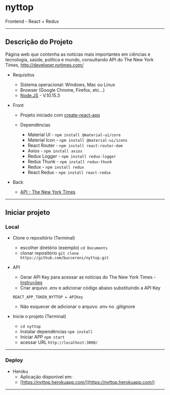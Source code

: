 # nyttop
Frontend - React + Redux

<hr>

## Descrição do Projeto
Página web que contenha as notícias mais importantes em ciências e tecnologia, saúde, política e mundo, consultando API do The New York Times, http://developer.nytimes.com/

- Requisitos

  - Sistema operacional: Windows, Mac ou Linux
  - Browser (Google Chrome, Firefox, etc...)
  - [Node.JS](https://nodejs.org/en/) - V.10.15.3

- Front

  - Projeto iniciado com [create-react-app](https://github.com/facebook/create-react-app)

  - Dependências
    - Material UI - `npm install @material-ui/core`
    - Material Icon - `npm install @material-ui/icons`
    - React Router - `npm install react-router-dom`
    - Axios - `npm install axios`
    - Redux Logger - `npm install redux-logger`
    - Redux Thunk - `npm install redux-thunk`
    - Redux - `npm install redux`
    - React Redux - `npm install react-redux`

- Back

  - [API - The New York Times](http://developer.nytimes.com/) 

<hr >

## Iniciar projeto

### Local

- Clone o repositório (Terminal)

  - escolher diretório (exemplo) `cd Documents`
  - clonar repositório `git clone https://github.com/bucceroni/nyttop.git`

- API

  - Gerar API Key para acessar as notícias do The New York Times - [Instruções](https://developer.nytimes.com/get-started)
  - Criar arquivo .env e adicionar código abaixo substituindo a API Key
  ```
  REACT_APP_TOKEN_NYTTOP = APIKey
  ```
  - Não esquecer de adicionar o arquivo .env no .gitignore

- Inicie o projeto (Terminal)
  - `cd nyttop`
  - Instalar dependências `npm install`
  - Iniciar APP `npm start`
  - acessar URL `http://localhost:3000/`

<hr>

### Deploy

- Heroku
  - Aplicação disponível em:
  - [https://nyttop.herokuapp.com/](https://nyttop.herokuapp.com/)

<hr>
